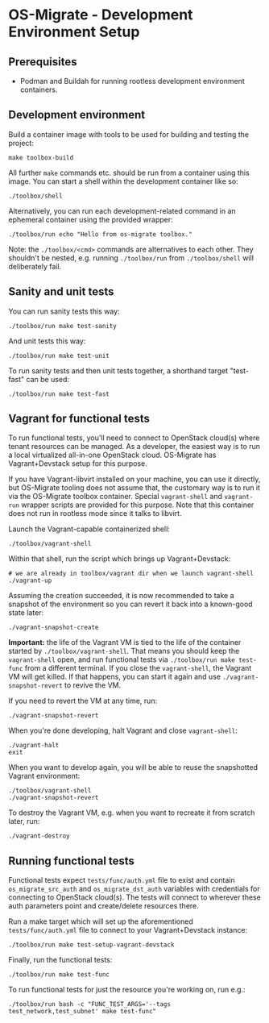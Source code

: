 OS-Migrate - Development Environment Setup
==========================================

Prerequisites
-------------

* Podman and Buildah for running rootless development environment
  containers.


Development environment
-----------------------

Build a container image with tools to be used for building and testing
the project:

    make toolbox-build

All further `make` commands etc. should be run from a container using
this image. You can start a shell within the development container
like so:

    ./toolbox/shell

Alternatively, you can run each development-related command in an
ephemeral container using the provided wrapper:

    ./toolbox/run echo "Hello from os-migrate toolbox."

Note: the `./toolbox/<cmd>` commands are alternatives to each
other. They shouldn't be nested, e.g. running `./toolbox/run` from
`./toolbox/shell` will deliberately fail.


Sanity and unit tests
---------------------

You can run sanity tests this way:

    ./toolbox/run make test-sanity

And unit tests this way:

    ./toolbox/run make test-unit

To run sanity tests and then unit tests together, a shorthand target
"test-fast" can be used:

    ./toolbox/run make test-fast


Vagrant for functional tests
----------------------------

To run functional tests, you'll need to connect to OpenStack cloud(s)
where tenant resources can be managed. As a developer, the easiest way
is to run a local virtualized all-in-one OpenStack cloud. OS-Migrate
has Vagrant+Devstack setup for this purpose.

If you have Vagrant-libvirt installed on your machine, you can use it
directly, but OS-Migrate tooling does not assume that, the customary
way is to run it via the OS-Migrate toolbox container. Special
`vagrant-shell` and `vagrant-run` wrapper scripts are provided for
this purpose. Note that this container does not run in rootless mode
since it talks to libvirt.

Launch the Vagrant-capable containerized shell:

    ./toolbox/vagrant-shell

Within that shell, run the script which brings up Vagrant+Devstack:

    # we are already in toolbox/vagrant dir when we launch vagrant-shell
    ./vagrant-up

Assuming the creation succeeded, it is now recommended to take a
snapshot of the environment so you can revert it back into a
known-good state later:

    ./vagrant-snapshot-create

**Important:** the life of the Vagrant VM is tied to the life of the
container started by `./toolbox/vagrant-shell`. That means you should
keep the `vagrant-shell` open, and run functional tests via
`./toolbox/run make test-func` from a different terminal. If you close
the `vagrant-shell`, the Vagrant VM will get killed. If that happens,
you can start it again and use `./vagrant-snapshot-revert` to revive
the VM.

If you need to revert the VM at any time, run:

    ./vagrant-snapshot-revert

When you're done developing, halt Vagrant and close `vagrant-shell`:

    ./vagrant-halt
    exit

When you want to develop again, you will be able to reuse the
snapshotted Vagrant environment:

    ./toolbox/vagrant-shell
    ./vagrant-snapshot-revert

To destroy the Vagrant VM, e.g. when you want to recreate it from
scratch later, run:

    ./vagrant-destroy


Running functional tests
------------------------

Functional tests expect `tests/func/auth.yml` file to exist and
contain `os_migrate_src_auth` and `os_migrate_dst_auth` variables with
credentials for connecting to OpenStack cloud(s). The tests will
connect to wherever these auth parameters point and create/delete
resources there.

Run a make target which will set up the aforementioned
`tests/func/auth.yml` file to connect to your Vagrant+Devstack
instance:

    ./toolbox/run make test-setup-vagrant-devstack

Finally, run the functional tests:

    ./toolbox/run make test-func

To run functional tests for just the resource you're working on, run
e.g.:

    ./toolbox/run bash -c "FUNC_TEST_ARGS='--tags test_network,test_subnet' make test-func"
